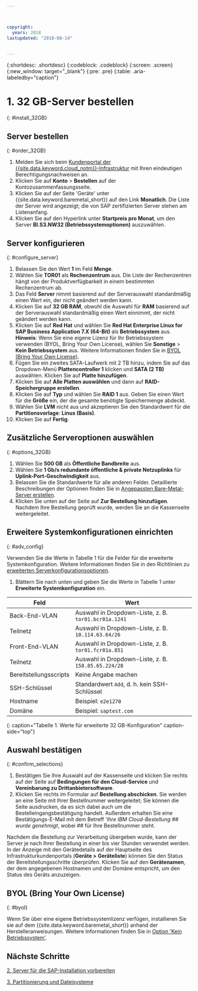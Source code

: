```yaml
---



copyright:
  years: 2018
lastupdated: "2018-08-14"


---
```


{:shortdesc: .shortdesc}
{:codeblock: .codeblock}
{:screen: .screen}
{:new_window: target="_blank"}
{:pre: .pre}
{:table: .aria-labeledby="caption"}

# 1. 32 GB-Server bestellen
{: #install_32GB}

## Server bestellen
{: #order_32GB}

1. Melden Sie sich beim [Kundenportal der {{site.data.keyword.cloud_notm}}-Infrastruktur](https://control.softlayer.com) mit Ihren eindeutigen Berechtigungsnachweisen an.
2. Klicken Sie auf **Konto** > **Bestellen** auf der Kontozusammenfassungsseite.
3. Klicken Sie auf der Seite 'Geräte' unter {{site.data.keyword.baremetal_short}} auf den Link **Monatlich**. Die Liste der Server wird angezeigt; die von SAP zertifizierten Server stehen am Listenanfang.
4. Klicken Sie auf den Hyperlink unter **Startpreis pro Monat**, um den Server **BI.S3.NW32 (Betriebssystemoptionen)** auszuwählen.

## Server konfigurieren
{: #configure_server}

1. Belassen Sie den Wert **1** im Feld **Menge**.
2. Wählen Sie **TOR01** als **Rechenzentrum** aus. Die Liste der Rechenzentren hängt von der Produktverfügbarkeit in einem bestimmten Rechenzentrum ab.
3. Das Feld **Server** nimmt basierend auf der Serverauswahl standardmäßig einen Wert ein, der nicht geändert werden kann.
4. Klicken Sie auf **32 GB RAM**, obwohl die Auswahl für **RAM** basierend auf der Serverauswahl standardmäßig einen Wert einnimmt, der nicht geändert werden kann.
5. Klicken Sie auf **Red Hat** und wählen Sie **Red Hat Enterprise Linux for SAP Business Application 7.X (64-Bit)** als **Betriebssystem** aus. **Hinweis**: Wenn Sie eine eigene Lizenz für Ihr Betriebssystem verwenden (BYOL, Bring Your Own License), wählen Sie **Sonstige** > **Kein Betriebssystem** aus. Weitere Informationen finden Sie in [BYOL (Bring Your Own License)](#byol).
6. Fügen Sie ein zweites SATA-Laufwerk mit 2 TB hinzu, indem Sie auf das Dropdown-Menü **Plattencontroller 1** klicken und **SATA (2 TB)** auswählen. Klicken Sie auf **Platte hinzufügen**.
7. Klicken Sie auf **Alle Platten auswählen** und dann auf **RAID-Speichergruppe erstellen**.
8. Klicken Sie auf **Typ** und wählen Sie **RAID 1** aus. Geben Sie einen Wert für die **Größe** ein, der die gesamte benötigte Speichermenge abdeckt.
9. Wählen Sie **LVM** nicht aus und akzeptieren Sie den Standardwert für die **Partitionsvorlage**: **Linux (Basis)**.
10. Klicken Sie auf **Fertig**.

## Zusätzliche Serveroptionen auswählen
{: #options_32GB}

1. Wählen Sie **500 GB** als **Öffentliche Bandbreite** aus.
2.	Wählen Sie **1 Gb/s redundante öffentliche & private Netzuplinks** für **Uplink-Port-Geschwindigkeit** aus.
3. Belassen Sie die Standardwerte für alle anderen Felder. Detaillierte Beschreibungen der Optionen finden Sie in [Angepassten Bare-Metal-Server erstellen](https://console.bluemix.net/docs/bare-metal/baremetal-provision.html#addl-server-options).
4.	Klicken Sie unten auf der Seite auf **Zur Bestellung hinzufügen**. Nachdem Ihre Bestellung geprüft wurde, werden Sie an die Kassenseite weitergeleitet.

## Erweitere Systemkonfigurationen einrichten
{: #adv_config}

Verwenden Sie die Werte in Tabelle 1 für die Felder für die erweiterte Systemkonfiguration. Weitere Informationen finden Sie in den Richtlinien zu [erweiterten Serverkonfigurationsoptionen](https://console.bluemix.net/docs/bare-metal/baremetal-provision.html#adv-system-config).

1. Blättern Sie nach unten und geben Sie die Werte in Tabelle 1 unter **Erweiterte Systemkonfiguration** ein.

|              Feld                |      Wert                                                            |
| -------------------------------- | -------------------------------------------------------------------- |
|Back-End-VLAN                     | Auswahl in Dropdown-Liste, z. B. `tor01.bcr01a.1241`|
|Teilnetz                          | Auswahl in Dropdown-Liste, z. B. `10.114.63.64/26`  |
|Front-End-VLAN                    | Auswahl in Dropdown-Liste, z. B. `tor01.fcr01a.851` |
|Teilnetz                          | Auswahl in Dropdown-Liste, z. B. `158.85.65.224/28` |
|Bereitstellungsscripts            | Keine Angabe machen                                                  |
|SSH-Schlüssel                     | Standardwert `Add`, d. h. kein SSH-Schlüssel        |
|Hostname                          | Beispiel: `e2e1270`                                 |
|Domäne                            | Beispiel: `saptest.com`                             |
{: caption="Tabelle 1. Werte für erweiterte 32 GB-Konfiguration" caption-side="top"}  

## Auswahl bestätigen
{: #confirm_selections}

1. Bestätigen Sie Ihre Auswahl auf der Kassenseite und klicken Sie rechts auf der Seite auf **Bedingungen für den Cloud-Service** und **Vereinbarung zu Drittanbietersoftware**.
2. Klicken Sie rechts im Formular auf **Bestellung abschicken**. Sie werden an eine Seite mit Ihrer Bestellnummer weitergeleitet; Sie können die Seite ausdrucken, da es sich dabei auch um die Bestelleingangsbestätigung handelt. Außerdem erhalten Sie eine Bestätigungs-E-Mail mit dem Betreff '*Ihre IBM Cloud-Bestellung ## wurde genehmigt*, wobei ## für Ihre Bestellnummer steht.

Nachdem die Bestellung zur Verarbeitung übergeben wurde, kann der Server je nach Ihrer Bestellung in einer bis vier Stunden verwendet werden. In der Anzeige mit den Gerätedetails auf der Hauptseite des Infrastrukturkundenportals (**Geräte > Geräteliste**) können Sie den Status der Bereitstellungsschritte überprüfen. Klicken Sie auf den **Gerätenamen**, der dem angegebenen Hostnamen und der Domäne entspricht, um den Status des Geräts anzuzeigen.

## BYOL (Bring Your Own License)
{: #byol}

Wenn Sie über eine eigene Betriebssystemlizenz verfügen, installieren Sie sie auf dem {{site.data.keyword.baremetal_short}} anhand der Herstelleranweisungen. Weitere Informationen finden Sie in [Option 'Kein Betriebssystem'](https://console.bluemix.net/docs/bare-metal/introduction-no-os.html#how-to-install-an-operating-system-on-a-no-os-server-).

## Nächste Schritte

  [2. Server für die SAP-Installation vorbereiten](/docs/infrastructure/sap-netweaver-rhel-qrg/rhel-prepare-server-32GB.html)

  [3. Partitionierung und Dateisysteme](/docs/infrastructure/sap-netweaver-rhel-qrg/rhel-partition-32GB.html)
